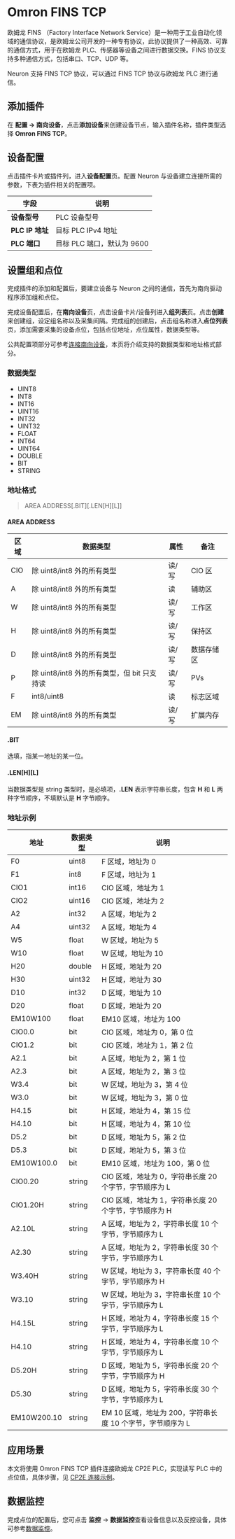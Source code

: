 # Omron FINS TCP

欧姆龙 FINS （Factory Interface Network Service）是一种用于工业自动化领域的通信协议，是欧姆龙公司开发的一种专有协议，此协议提供了一种高效、可靠的通信方式，用于在欧姆龙 PLC、传感器等设备之间进行数据交换。FINS 协议支持多种通信方式，包括串口、TCP、UDP 等。

Neuron 支持 FINS TCP 协议，可以通过 FINS TCP 协议与欧姆龙 PLC 进行通信。

## 添加插件

在 **配置 -> 南向设备**，点击**添加设备**来创建设备节点，输入插件名称，插件类型选择 **Omron FINS TCP**。

## 设备配置

点击插件卡片或插件列，进入**设备配置**页。配置 Neuron 与设备建立连接所需的参数，下表为插件相关的配置项。

| 字段            | 说明                       |
| --------------- | -------------------------- |
| **设备型号**    | PLC 设备型号               |
| **PLC IP 地址** | 目标 PLC IPv4 地址         |
| **PLC 端口**    | 目标 PLC 端口，默认为 9600 |

## 设置组和点位

完成插件的添加和配置后，要建立设备与 Neuron 之间的通信，首先为南向驱动程序添加组和点位。

完成设备配置后，在**南向设备**页，点击设备卡片/设备列进入**组列表**页。点击**创建**来创建组，设定组名称以及采集间隔。完成组的创建后，点击组名称进入**点位列表**页，添加需要采集的设备点位，包括点位地址，点位属性，数据类型等。

公共配置项部分可参考[连接南向设备](../south-devices.md)，本页将介绍支持的数据类型和地址格式部分。

### 数据类型

* UINT8
* INT8
* INT16
* UINT16
* INT32
* UINT32
* FLOAT
* INT64
* UINT64
* DOUBLE
* BIT
* STRING

### 地址格式

> AREA ADDRESS\[.BIT]\[.LEN\[H]\[L]]

#### AREA ADDRESS

| 区域 | 数据类型                                    | 属性  | 备注       |
| ---- | ------------------------------------------- | ----- | ---------- |
| CIO  | 除 uint8/int8 外的所有类型                  | 读/写 | CIO 区     |
| A    | 除 uint8/int8 外的所有类型                  | 读    | 辅助区     |
| W    | 除 uint8/int8 外的所有类型                  | 读/写 | 工作区     |
| H    | 除 uint8/int8 外的所有类型                  | 读/写 | 保持区     |
| D    | 除 uint8/int8 外的所有类型                  | 读/写 | 数据存储区 |
| P    | 除 uint8/int8 外的所有类型，但 bit 只支持读 | 读/写 | PVs        |
| F    | int8/uint8                                  | 读    | 标志区域   |
| EM   | 除 uint8/int8 外的所有类型                  | 读/写 | 扩展内存   |

#### .BIT

选填，指某一地址的某一位。

#### .LEN\[H]\[L]

当数据类型是 string 类型时，是必填项，**.LEN** 表示字符串长度，包含 **H** 和 **L** 两种字节顺序，不填默认是 **H** 字节顺序。

### 地址示例

| 地址        | 数据类型 | 说明                                                       |
| ----------- | -------- | ---------------------------------------------------------- |
| F0          | uint8    | F 区域，地址为 0                                           |
| F1          | int8     | F 区域，地址为 1                                           |
| CIO1        | int16    | CIO 区域，地址为 1                                         |
| CIO2        | uint16   | CIO 区域，地址为 2                                         |
| A2          | int32    | A 区域，地址为 2                                           |
| A4          | uint32   | A 区域，地址为 4                                           |
| W5          | float    | W 区域，地址为 5                                           |
| W10         | float    | W 区域，地址为 10                                          |
| H20         | double   | H 区域，地址为 20                                          |
| H30         | uint32   | H 区域，地址为 30                                          |
| D10         | int32    | D 区域，地址为 10                                          |
| D20         | float    | D 区域，地址为 20                                          |
| EM10W100    | float    | EM10 区域，地址为 100                                      |
| CIO0.0      | bit      | CIO 区域，地址为 0，第 0 位                                |
| CIO1.2      | bit      | CIO 区域，地址为 1，第 2 位                                |
| A2.1        | bit      | A 区域，地址为 2，第 1 位                                  |
| A2.3        | bit      | A 区域，地址为 2，第 3 位                                  |
| W3.4        | bit      | W 区域，地址为 3，第 4 位                                  |
| W3.0        | bit      | W 区域，地址为 3，第 0 位                                  |
| H4.15       | bit      | H 区域，地址为 4，第 15 位                                 |
| H4.10       | bit      | H 区域，地址为 4，第 10 位                                 |
| D5.2        | bit      | D 区域，地址为 5，第 2 位                                  |
| D5.3        | bit      | D 区域，地址为 5，第 3 位                                  |
| EM10W100.0  | bit      | EM10 区域，地址为 100，第 0 位                             |
| CIO0.20     | string   | CIO 区域，地址为 0，字符串长度 20 个字节，字节顺序为 L     |
| CIO1.20H    | string   | CIO 区域，地址为 1，字符串长度 20 个字节，字节顺序为 H     |
| A2.10L      | string   | A 区域，地址为 2，字符串长度 10 个字节，字节顺序为 L       |
| A2.30       | string   | A 区域，地址为 2，字符串长度 30 个字节，字节顺序为 L       |
| W3.40H      | string   | W 区域，地址为 3，字符串长度 40 个字节，字节顺序为 H       |
| W3.10       | string   | W 区域，地址为 3，字符串长度 10 个字节，字节顺序为 L       |
| H4.15L      | string   | H 区域，地址为 4，字符串长度 15 个字节，字节顺序为 L       |
| H4.10       | string   | H 区域，地址为 4，字符串长度 10 个字节，字节顺序为 L       |
| D5.20H      | string   | D 区域，地址为 5，字符串长度 20 个字节，字节顺序为 H       |
| D5.30       | string   | D 区域，地址为 5，字符串长度 30 个字节，字节顺序为 L       |
| EM10W200.10 | string   | EM 10 区域，地址为 200，字符串长度 10 个字节，字节顺序为 L |

## 应用场景

本文将使用 Omron FINS TCP 插件连接欧姆龙 CP2E PLC，实现读写 PLC 中的点位值，具体步骤，见 [CP2E 连接示例](./example/cp2e/cp2e)。

## 数据监控

完成点位的配置后，您可点击 **监控** -> **数据监控**查看设备信息以及反控设备，具体可参考[数据监控](../../../admin/monitoring.md)。
